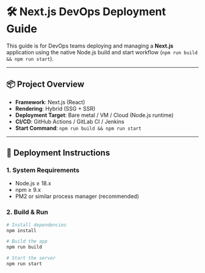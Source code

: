 # 🛠️ Next.js DevOps Deployment Guide

This guide is for DevOps teams deploying and managing a **Next.js** application using the native Node.js build and start workflow (`npm run build && npm run start`).

---

## 📦 Project Overview

- **Framework**: Next.js (React)
- **Rendering**: Hybrid (SSG + SSR)
- **Deployment Target**: Bare metal / VM / Cloud (Node.js runtime)
- **CI/CD**: GitHub Actions / GitLab CI / Jenkins
- **Start Command**: `npm run build && npm run start`

---

## 🚀 Deployment Instructions

### 1. **System Requirements**

- Node.js ≥ 18.x
- npm ≥ 9.x
- PM2 or similar process manager (recommended)

### 2. **Build & Run**

```bash
# Install dependencies
npm install

# Build the app
npm run build

# Start the server
npm run start
```
